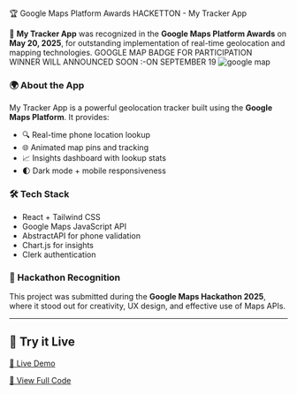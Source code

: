  🏆 Google Maps Platform Awards HACKETTON - My Tracker App

🚀 **My Tracker App** was recognized in the **Google Maps Platform Awards** on **May 20, 2025**, for outstanding implementation of real-time geolocation and mapping technologies.
GOOGLE MAP BADGE FOR PARTICIPATION
<br>
WINNER WILL ANNOUNCED SOON :-ON SEPTEMBER 19
![google map](https://github.com/user-attachments/assets/928a73ac-e8ed-4d98-b5de-b49e7c1e20f3)

### 🌍 About the App
My Tracker App is a powerful geolocation tracker built using the **Google Maps Platform**. It provides:

- 🔍 Real-time phone location lookup
- 🌐 Animated map pins and tracking
- 📈 Insights dashboard with lookup stats
- 🌓 Dark mode + mobile responsiveness

### 🛠️ Tech Stack
- React + Tailwind CSS
- Google Maps JavaScript API
- AbstractAPI for phone validation
- Chart.js for insights
- Clerk authentication

### 📅 Hackathon Recognition
This project was submitted during the **Google Maps Hackathon 2025**, where it stood out for creativity, UX design, and effective use of Maps APIs.

---

## 🧭 Try it Live
[🔗 Live Demo]([https://your-app-link.com](https://genuine-kitten-779deb.netlify.app/))

[📁 View Full Code](https://github.com/Nsanjayboruds/MY-REACT-PROJECT/tree/main/tracker)

